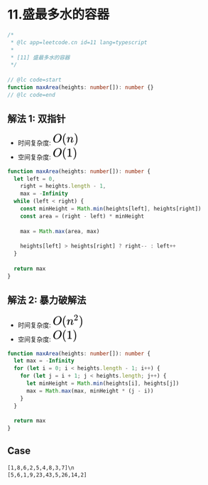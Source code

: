 # 11.盛最多水的容器

```ts
/*
 * @lc app=leetcode.cn id=11 lang=typescript
 *
 * [11] 盛最多水的容器
 */

// @lc code=start
function maxArea(heights: number[]): number {}
// @lc code=end
```

## 解法 1: 双指针

- 时间复杂度: <!-- $O(n)$ --> <img style="transform: translateY(0.1em); background: white;" src="./svg/o-n.svg" alt="O(n)">
- 空间复杂度: <!-- $O(1)$ --> <img style="transform: translateY(0.1em); background: white;" src="./svg/o-1.svg" alt="O(1)">

```ts
function maxArea(heights: number[]): number {
  let left = 0,
    right = heights.length - 1,
    max = -Infinity
  while (left < right) {
    const minHeight = Math.min(heights[left], heights[right])
    const area = (right - left) * minHeight

    max = Math.max(area, max)

    heights[left] > heights[right] ? right-- : left++
  }

  return max
}
```

## 解法 2: 暴力破解法

- 时间复杂度: <!-- $O(n^2)$ --> <img style="transform: translateY(0.1em); background: white;" src="./svg/o-n-power-2.svg" alt="O(n^2)">
- 空间复杂度: <!-- $O(1)$ --> <img style="transform: translateY(0.1em); background: white;" src="./svg/o-1.svg" alt="O(1)">

```ts
function maxArea(heights: number[]): number {
  let max = -Infinity
  for (let i = 0; i < heights.length - 1; i++) {
    for (let j = i + 1; j < heights.length; j++) {
      let minHeight = Math.min(heights[i], heights[j])
      max = Math.max(max, minHeight * (j - i))
    }
  }

  return max
}
```

## Case

```text
[1,8,6,2,5,4,8,3,7]\n
[5,6,1,9,23,43,5,26,14,2]
```
